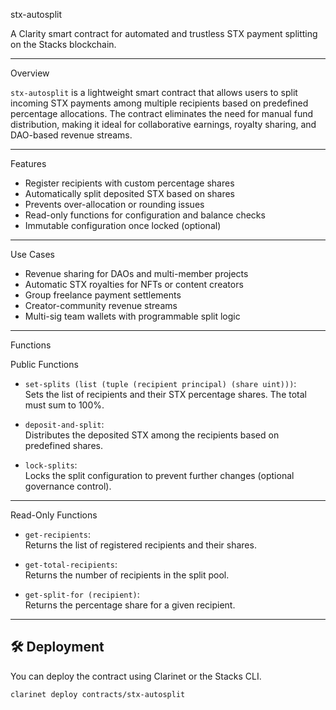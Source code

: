  stx-autosplit

A Clarity smart contract for automated and trustless STX payment splitting on the Stacks blockchain.

---

 Overview

`stx-autosplit` is a lightweight smart contract that allows users to split incoming STX payments among multiple recipients based on predefined percentage allocations. The contract eliminates the need for manual fund distribution, making it ideal for collaborative earnings, royalty sharing, and DAO-based revenue streams.

---

 Features

-  Register recipients with custom percentage shares
-  Automatically split deposited STX based on shares
-  Prevents over-allocation or rounding issues
-  Read-only functions for configuration and balance checks
-  Immutable configuration once locked (optional)

---

 Use Cases

- Revenue sharing for DAOs and multi-member projects  
- Automatic STX royalties for NFTs or content creators  
- Group freelance payment settlements  
- Creator-community revenue streams  
- Multi-sig team wallets with programmable split logic  

---

 Functions

Public Functions

- `set-splits (list (tuple (recipient principal) (share uint)))`:  
  Sets the list of recipients and their STX percentage shares. The total must sum to 100%.

- `deposit-and-split`:  
  Distributes the deposited STX among the recipients based on predefined shares.

- `lock-splits`:  
  Locks the split configuration to prevent further changes (optional governance control).

---

Read-Only Functions

- `get-recipients`:  
  Returns the list of registered recipients and their shares.

- `get-total-recipients`:  
  Returns the number of recipients in the split pool.

- `get-split-for (recipient)`:  
  Returns the percentage share for a given recipient.

---

## 🛠️ Deployment

You can deploy the contract using Clarinet or the Stacks CLI.

```bash
clarinet deploy contracts/stx-autosplit
